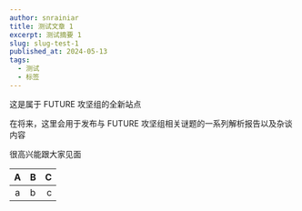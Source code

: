 ```yaml
---
author: snrainiar
title: 测试文章 1
excerpt: 测试摘要 1
slug: slug-test-1
published_at: 2024-05-13
tags:
  - 测试
  - 标签
---
```


这是属于 FUTURE 攻坚组的全新站点

在将来，这里会用于发布与 FUTURE 攻坚组相关谜题的一系列解析报告以及杂谈内容

很高兴能跟大家见面

|A|B|C|
|:---:|:---|---:|
|a|b|c|
